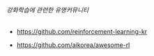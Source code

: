 



###### 강화학습에 관련한 유명커뮤니티

- https://github.com/reinforcement-learning-kr

- https://github.com/aikorea/awesome-rl

